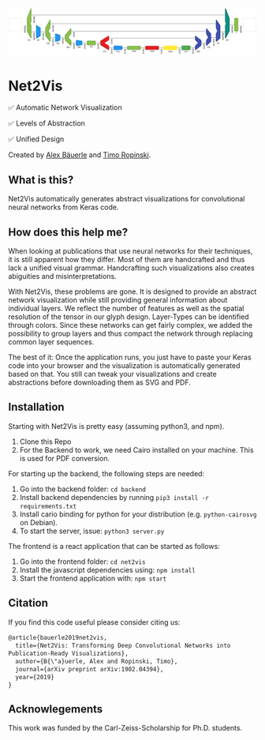 ![Net2Vis Teaser](net2vis_teaser.png)
# Net2Vis

:white_check_mark: Automatic Network Visualization

:white_check_mark: Levels of Abstraction

:white_check_mark: Unified Design

Created by <a href="https://www.uni-ulm.de/in/mi/institut/mi-mitarbeiter/a-baeuerle/" target="_blank">Alex Bäuerle</a> and <a href="https://www.uni-ulm.de/in/mi/institut/mi-mitarbeiter/tr/" target="_blank">Timo Ropinski</a>.

## What is this?
Net2Vis automatically generates abstract visualizations for convolutional neural networks from Keras code.

## How does this help me?
When looking at publications that use neural networks for their techniques, it is still apparent how they differ.
Most of them are handcrafted and thus lack a unified visual grammar.
Handcrafting such visualizations also creates abiguities and misinterpretations.

With Net2Vis, these problems are gone.
It is designed to provide an abstract network visualization while still providing general information about individual layers.
We reflect the number of features as well as the spatial resolution of the tensor in our glyph design.
Layer-Types can be identified through colors.
Since these networks can get fairly complex, we added the possibility to group layers and thus compact the network through replacing common layer sequences.

The best of it: Once the application runs, you just have to paste your Keras code into your browser and the visualization is automatically generated based on that.
You still can tweak your visualizations and create abstractions before downloading them as SVG and PDF.

## Installation
Starting with Net2Vis is pretty easy (assuming python3, and npm).
1. Clone this Repo
2. For the Backend to work, we need Cairo installed on your machine. This is used for PDF conversion.

For starting up the backend, the following steps are needed:
1. Go into the backend folder: `cd backend`
2. Install backend dependencies by running `pip3 install -r requirements.txt`
3. Install cario binding for python for your distribution (e.g. `python-cairosvg` on Debian).
4. To start the server, issue: `python3 server.py`

The frontend is a react application that can be started as follows:
1. Go into the frontend folder: `cd net2vis`
2. Install the javascript dependencies using: `npm install`
3. Start the frontend application with: `npm start`

## Citation
If you find this code useful please consider citing us:

    @article{bauerle2019net2vis,
      title={Net2Vis: Transforming Deep Convolutional Networks into Publication-Ready Visualizations},
      author={B{\"a}uerle, Alex and Ropinski, Timo},
      journal={arXiv preprint arXiv:1902.04394},
      year={2019}
    }

## Acknowlegements

This work was funded by the Carl-Zeiss-Scholarship for Ph.D. students.
